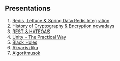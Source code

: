 <style>
  .page-header {
    background-image: none;
  }
</style>

## Presentations

1. [Redis, Lettuce & Spring Data Redis Integration](presentations/redis.md)
2. [History of Cryptography & Encryption nowadays](presentations/encryption.md)
3. [REST & HATEOAS](presentations/hateoas.md)
4. [Unity - The Practical Way](presentations/unity/index.md)
5. [Black Holes](presentations/blackholes.md)
6. [Akvarisztika](presentations/akvarisztika.md)
7. [Algoritmusok](presentations/algorithm.md)
